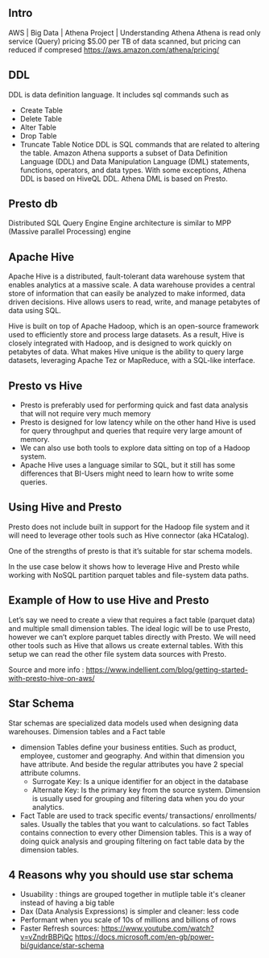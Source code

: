 ## Intro
AWS | Big Data | Athena Project | Understanding Athena
Athena is read only service (Query)
pricing $5.00 per TB of data scanned, but pricing can reduced if compresed
https://aws.amazon.com/athena/pricing/

## DDL
DDL is data definition language. It includes sql commands such as
- Create Table
- Delete Table
- Alter Table
- Drop Table
- Truncate Table
Notice DDL is SQL commands that are related to altering the table.
Amazon Athena supports a subset of Data Definition Language (DDL) and Data Manipulation Language (DML) statements, functions, operators, and data types. With some exceptions, Athena DDL is based on HiveQL DDL. Athena DML is based on Presto.

## Presto db
Distributed SQL Query Engine
Engine architecture is similar to MPP (Massive parallel Processing) engine 

## Apache Hive
Apache Hive is a distributed, fault-tolerant data warehouse system that enables analytics at a massive scale. A data warehouse provides a central store of information that can easily be analyzed to make informed, data driven decisions. Hive allows users to read, write, and manage petabytes of data using SQL.

Hive is built on top of Apache Hadoop, which is an open-source framework used to efficiently store and process large datasets. As a result, Hive is closely integrated with Hadoop, and is designed to work quickly on petabytes of data. What makes Hive unique is the ability to query large datasets, leveraging Apache Tez or MapReduce, with a SQL-like interface.

## Presto vs Hive
- Presto is preferably used for performing quick and fast data analysis that will not require very much memory
- Presto is designed for low latency while on the other hand Hive is used for query throughput and queries that require very large amount of memory.
- We can also use both tools to explore data sitting on top of a Hadoop system.
- Apache Hive uses a language similar to SQL, but it still has some differences that BI-Users might need to learn how to write some queries.

## Using Hive and Presto
Presto does not include built in support for the Hadoop file system and it will need to leverage other tools such as Hive connector (aka HCatalog).

One of the strengths of presto is that it’s suitable for star schema models.

In the use case below it shows how to leverage Hive and Presto while working with NoSQL partition parquet tables and file-system data paths.

## Example of How to use Hive and Presto
Let’s say we need to create a view that requires a fact table (parquet data) and multiple small dimension tables.
The ideal logic will be to use Presto, however we can’t explore parquet tables directly with Presto.
We will need other tools such as Hive that allows us create external tables.
With this setup we can read the other file system data sources with Presto.  

Source and more info : https://www.indellient.com/blog/getting-started-with-presto-hive-on-aws/

## Star Schema
Star schemas are specialized data models used when designing data warehouses.
Dimension tables and a Fact table
- dimension Tables define your business entities. Such as product, employee, customer and geography. And within that dimension you have attribute. And beside the regular attributes you have 2 special attribute columns. 
    - Surrogate Key: Is a unique identifier for an object in the database
    - Alternate Key: Is the primary key from the source system. 
Dimension is usually used for grouping and filtering data when you do your analytics.
- Fact Table are used to track specific events/ transactions/ enrollments/ sales. Usually the tables that you want to calculations. 
so fact Tables contains connection to every other Dimension tables. This is a way of doing quick analysis and grouping filtering on fact table data by the dimension tables. 

## 4 Reasons why you should use star schema
- Usuability : things are grouped together in mutliple table it's cleaner instead of having a big table
- Dax (Data Analysis Expressions) is simpler and cleaner: less code
- Performant when you scale of 10s of millions and billions of rows
- Faster Refresh 
sources: 
https://www.youtube.com/watch?v=vZndrBBPiQc
https://docs.microsoft.com/en-gb/power-bi/guidance/star-schema